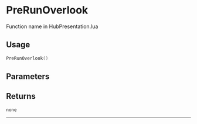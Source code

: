 # PreRunOverlook
Function name in HubPresentation.lua
## Usage
```lua
PreRunOverlook()
```
## Parameters

## Returns
`none`

---